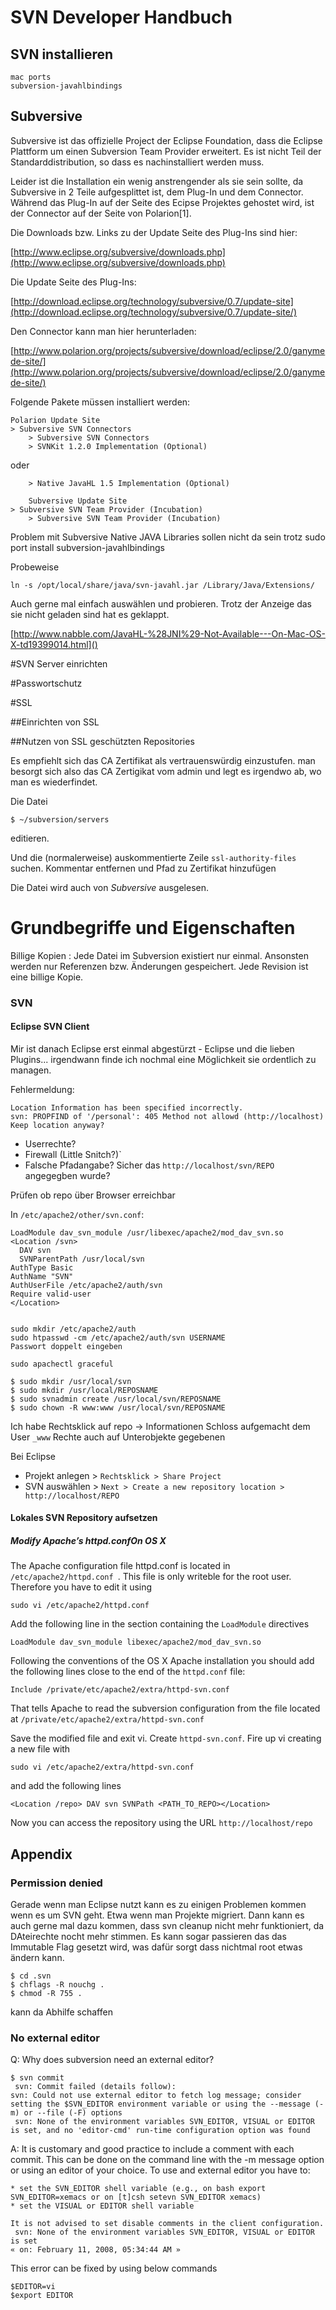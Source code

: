 # SVN Developer Handbuch

## SVN installieren

	mac ports
	subversion-javahlbindings

## Subversive

Subversive ist das offizielle Project der Eclipse Foundation, dass die Eclipse Plattform um einen Subversion Team Provider erweitert. Es ist nicht Teil der Standarddistribution, so dass es nachinstalliert werden muss. 

Leider ist die Installation ein wenig anstrengender als sie sein sollte, da Subversive in 2 Teile aufgesplittet ist, dem Plug-In und dem Connector. Während das Plug-In auf der Seite des Ecipse Projektes gehostet wird, ist der Connector auf der Seite von Polarion[1].

Die Downloads bzw. Links zu der Update Seite des Plug-Ins sind hier:

[http://www.eclipse.org/subversive/downloads.php](http://www.eclipse.org/subversive/downloads.php)

Die Update Seite des Plug-Ins:

[http://download.eclipse.org/technology/subversive/0.7/update-site](http://download.eclipse.org/technology/subversive/0.7/update-site/)


Den Connector kann man hier herunterladen:

[http://www.polarion.org/projects/subversive/download/eclipse/2.0/ganymede-site/](http://www.polarion.org/projects/subversive/download/eclipse/2.0/ganymede-site/)

Folgende Pakete müssen installiert werden:

	Polarion Update Site
	> Subversive SVN Connectors
		> Subversive SVN Connectors
		> SVNKit 1.2.0 Implementation (Optional)
		
oder
		
		> Native JavaHL 1.5 Implementation (Optional)

		Subversive Update Site
	> Subversive SVN Team Provider (Incubation)
		> Subversive SVN Team Provider (Incubation)


Problem mit Subversive
Native JAVA Libraries sollen nicht da sein trotz
sudo port install subversion-javahlbindings

Probeweise

	ln -s /opt/local/share/java/svn-javahl.jar /Library/Java/Extensions/

Auch gerne mal einfach auswählen und probieren. Trotz der Anzeige das sie nicht geladen sind hat es geklappt.

[http://www.nabble.com/JavaHL-%28JNI%29-Not-Available---On-Mac-OS-X-td19399014.html]()


#SVN Server einrichten

#Passwortschutz

#SSL

##Einrichten von SSL

##Nutzen von SSL geschützten Repositories

Es empfiehlt sich das CA Zertifikat als vertrauenswürdig einzustufen. man besorgt sich also das CA Zertigikat vom admin und legt es irgendwo ab, wo man es wiederfindet.

Die Datei

	$ ~/subversion/servers


editieren.

Und die (normalerweise) auskommentierte Zeile `ssl-authority-files` suchen. Kommentar entfernen und Pfad zu Zertifikat hinzufügen

Die Datei wird auch von *Subversive* ausgelesen.

# Grundbegriffe und Eigenschaften

Billige Kopien
: Jede Datei im Subversion existiert nur einmal. Ansonsten werden nur Referenzen bzw. Änderungen gespeichert. Jede Revision ist eine billige Kopie.

### SVN

#### Eclipse SVN Client

Mir ist danach Eclipse erst einmal abgestürzt - Eclipse und die lieben Plugins... irgendwann finde ich nochmal eine Möglichkeit sie ordentlich zu managen.

Fehlermeldung:

	Location Information has been specified incorrectly.
	svn: PROPFIND of '/personal': 405 Method not allowd (http://localhost)
	Keep location anyway?

* Userrechte?
* Firewall (Little Snitch?)`
* Falsche Pfadangabe? Sicher das `http://localhost/svn/REPO` angegegben wurde?

Prüfen ob repo über Browser erreichbar

In `/etc/apache2/other/svn.conf`:

	LoadModule dav_svn_module /usr/libexec/apache2/mod_dav_svn.so
	<Location /svn>
	  DAV svn
	  SVNParentPath /usr/local/svn
	AuthType Basic
	AuthName "SVN"
	AuthUserFile /etc/apache2/auth/svn
	Require valid-user
	</Location>


	sudo mkdir /etc/apache2/auth
	sudo htpasswd -cm /etc/apache2/auth/svn USERNAME
	Passwort doppelt eingeben

	sudo apachectl graceful

	$ sudo mkdir /usr/local/svn
	$ sudo mkdir /usr/local/REPOSNAME
	$ sudo svnadmin create /usr/local/svn/REPOSNAME
	$ sudo chown -R www:www /usr/local/svn/REPOSNAME


Ich habe Rechtsklick auf repo -> Informationen Schloss aufgemacht
dem User `_www` Rechte auch auf Unterobjekte gegebenen


Bei Eclipse

* Projekt anlegen > `Rechtsklick > Share Project`
* SVN auswählen > `Next > Create a new repository location > http://localhost/REPO`

#### Lokales SVN Repository aufsetzen


##### Modify Apache’s httpd.confOn OS X #

The Apache configuration file httpd.conf is located in `/etc/apache2/httpd.conf `. This file is only writeble for the root user. Therefore you have to edit it using 

	sudo vi /etc/apache2/httpd.conf 
	
Add the following line in the section containing the `LoadModule` directives

	LoadModule dav_svn_module libexec/apache2/mod_dav_svn.so 

Following the conventions of the OS X Apache installation you should add the following lines close to the end of the `httpd.conf` file:

	Include /private/etc/apache2/extra/httpd-svn.conf

That tells Apache to read the subversion configuration from the file located at `/private/etc/apache2/extra/httpd-svn.conf`

Save the modified file and exit vi. Create `httpd-svn.conf`. Fire up vi creating a new file with
	
	sudo vi /etc/apache2/extra/httpd-svn.conf 

and add the following lines

	<Location /repo> DAV svn SVNPath <PATH_TO_REPO></Location>
 
Now you can access the repository using the URL `http://localhost/repo`

##  Appendix

### Permission denied

Gerade wenn man Eclipse nutzt kann es zu einigen Problemen kommen wenn es um SVN geht. Etwa wenn man Projekte migriert. Dann kann es auch gerne mal dazu kommen, dass svn cleanup nicht mehr funktioniert, da DAteirechte nocht mehr stimmen. Es kann sogar passieren das das Immutable Flag gesetzt wird, was dafür sorgt dass nichtmal root etwas ändern kann.

 	$ cd .svn
	$ chflags -R nouchg .
	$ chmod -R 755 .

kann da Abhilfe schaffen

### No external editor

Q: Why does subversion need an external editor?

	$ svn commit
	 svn: Commit failed (details follow):
	svn: Could not use external editor to fetch log message; consider setting the $SVN_EDITOR environment variable or using the --message (-m) or --file (-F) options
	 svn: None of the environment variables SVN_EDITOR, VISUAL or EDITOR is set, and no 'editor-cmd' run-time configuration option was found

A: It is customary and good practice to include a comment with each commit. This can be done on the command line with the -m message option or using an editor of your choice. To use and external editor you have to:

    * set the SVN_EDITOR shell variable (e.g., on bash export SVN_EDITOR=xemacs or on [t]csh setevn SVN_EDITOR xemacs)
    * set the VISUAL or EDITOR shell variable 

	It is not advised to set disable comments in the client configuration.
	 svn: None of the environment variables SVN_EDITOR, VISUAL or EDITOR is set
	« on: February 11, 2008, 05:34:44 AM »
	
This error can be fixed by using below commands

	$EDITOR=vi
	$export EDITOR